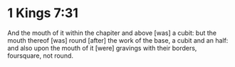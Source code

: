 # 1 Kings 7:31

And the mouth of it within the chapiter and above [was] a cubit: but the mouth thereof [was] round [after] the work of the base, a cubit and an half: and also upon the mouth of it [were] gravings with their borders, foursquare, not round.